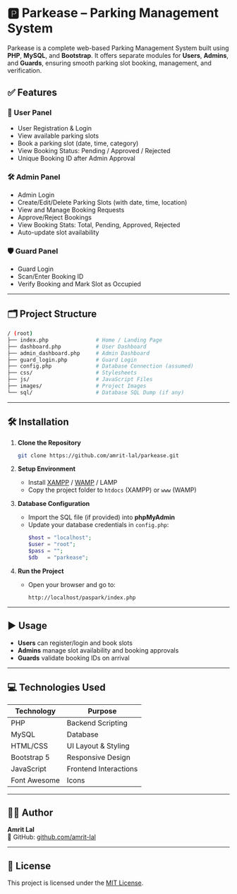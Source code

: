 
# 🅿️ Parkease – Parking Management System

Parkease is a complete web-based Parking Management System built using **PHP**, **MySQL**, and **Bootstrap**. It offers separate modules for **Users**, **Admins**, and **Guards**, ensuring smooth parking slot booking, management, and verification.


## ✅ Features

### 👤 User Panel
- User Registration & Login
- View available parking slots
- Book a parking slot (date, time, category)
- View Booking Status: Pending / Approved / Rejected
- Unique Booking ID after Admin Approval

### 🛠️ Admin Panel
- Admin Login
- Create/Edit/Delete Parking Slots (with date, time, location)
- View and Manage Booking Requests
- Approve/Reject Bookings
- View Booking Stats: Total, Pending, Approved, Rejected
- Auto-update slot availability

### 🛡️ Guard Panel
- Guard Login
- Scan/Enter Booking ID
- Verify Booking and Mark Slot as Occupied

---

## 🗂️ Project Structure

```bash
/ (root)
├── index.php               # Home / Landing Page
├── dashboard.php           # User Dashboard
├── admin_dashboard.php     # Admin Dashboard
├── guard_login.php         # Guard Login
├── config.php              # Database Connection (assumed)
├── css/                    # Stylesheets
├── js/                     # JavaScript Files
├── images/                 # Project Images
└── sql/                    # Database SQL Dump (if any)
```

---

## 🛠️ Installation

1. **Clone the Repository**
   ```bash
   git clone https://github.com/amrit-lal/parkease.git
   ```

2. **Setup Environment**
   - Install [XAMPP](https://www.apachefriends.org/index.html) / [WAMP](https://www.wampserver.com/) / LAMP
   - Copy the project folder to `htdocs` (XAMPP) or `www` (WAMP)

3. **Database Configuration**
   - Import the SQL file (if provided) into **phpMyAdmin**
   - Update your database credentials in `config.php`:
     ```php
     $host = "localhost";
     $user = "root";
     $pass = "";
     $db   = "parkease";
     ```

4. **Run the Project**
   - Open your browser and go to:
     ```
     http://localhost/paspark/index.php
     ```

---

## ▶️ Usage

- **Users** can register/login and book slots
- **Admins** manage slot availability and booking approvals
- **Guards** validate booking IDs on arrival

---

## 💻 Technologies Used

| Technology     | Purpose                          |
|----------------|----------------------------------|
| PHP            | Backend Scripting                |
| MySQL          | Database                         |
| HTML/CSS       | UI Layout & Styling              |
| Bootstrap 5    | Responsive Design                |
| JavaScript     | Frontend Interactions            |
| Font Awesome   | Icons                            |

---

## 👨‍💻 Author

**Amrit Lal**  
🔗 GitHub: [github.com/amrit-lal](https://github.com/amrit-lal)  

---

## 📄 License

This project is licensed under the [MIT License](LICENSE).
